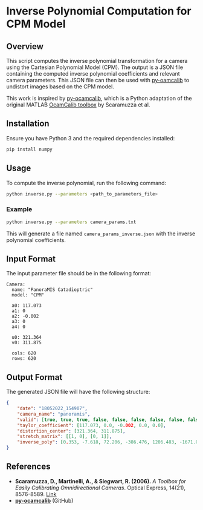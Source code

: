 # Inverse Polynomial Computation for CPM Model

## Overview
This script computes the inverse polynomial transformation for a camera using the Cartesian Polynomial Model (CPM). The output is a JSON file containing the computed inverse polynomial coefficients and relevant camera parameters. This JSON file can then be used with [py-oamcalib](https://github.com/micwu/py-oamcalib) to undistort images based on the CPM model.

This work is inspired by [py-ocamcalib](https://github.com/micwu/py-ocamcalib), which is a Python adaptation of the original MATLAB [OcamCalib toolbox](https://www.osapublishing.org/oe/fulltext.cfm?uri=oe-14-21-8576&id=94824) by Scaramuzza et al.

## Installation
Ensure you have Python 3 and the required dependencies installed:
```sh
pip install numpy
```

## Usage
To compute the inverse polynomial, run the following command:
```sh
python inverse.py --parameters <path_to_parameters_file>
```
### Example
```sh
python inverse.py --parameters camera_params.txt
```
This will generate a file named `camera_params_inverse.json` with the inverse polynomial coefficients.

## Input Format
The input parameter file should be in the following format:
```
Camera:
  name: "PanoraMIS Catadioptric"
  model: "CPM"
  
  a0: 117.073
  a1: 0
  a2: -0.002
  a3: 0
  a4: 0
  
  u0: 321.364
  v0: 311.875
  
  cols: 620
  rows: 620
```

## Output Format
The generated JSON file will have the following structure:
```json
{
    "date": "18052022_154907",
    "camera_name": "panoramis",
    "valid": [true, true, true, false, false, false, false, false, false, false, false, false, false],
    "taylor_coefficient": [117.073, 0.0, -0.002, 0.0, 0.0],
    "distortion_center": [321.364, 311.875],
    "stretch_matrix": [[1, 0], [0, 1]],
    "inverse_poly": [0.353, -7.618, 72.206, -386.476, 1206.483, -1671.068, -2976.070, 22065.534, -61083.924, 107740.760, -133499.720, 119548.533, -77546.546, 35928.714, -11543.915, 2449.386, -304.910, 21.602, 116.501, 0.001]
}
```

## References
- **Scaramuzza, D., Martinelli, A., & Siegwart, R. (2006).** *A Toolbox for Easily Calibrating Omnidirectional Cameras*. Optical Express, 14(21), 8576-8589. [Link](https://www.osapublishing.org/oe/fulltext.cfm?uri=oe-14-21-8576&id=94824)
- **[py-ocamcalib](https://github.com/micwu/py-ocamcalib)** (GitHub)



